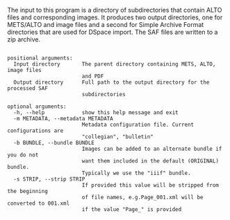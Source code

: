 The input to this program is a directory of subdirectories that contain ALTO files 
and corresponding images. It produces two output directories, one for METS/ALTO and 
image files and a second for Simple Archive Format directories that are used for 
DSpace import. The SAF files are written to a zip archive.

```Convert METS/ALTO data to Simple Archive Format for DSpace import.

positional arguments:
  Input directory       The parent directory containing METS, ALTO, image files 
                        and PDF
  Output directory      Full path to the output directory for the processed SAF 
                        subdirectories

optional arguments:
  -h, --help            show this help message and exit
  -m METADATA, --metadata METADATA
                        Metadata configuration file. Current configurations are 
                        "collegian", "bulletin"
  -b BUNDLE, --bundle BUNDLE
                        Images can be added to an alternate bundle if you do not 
                        want them included in the default (ORIGINAL) bundle. 
                        Typically we use the "iiif" bundle.
  -s STRIP, --strip STRIP
                        If provided this value will be stripped from the beginning 
                        of file names, e.g.Page_001.xml will be converted to 001.xml 
                        if the value "Page_" is provided

```
